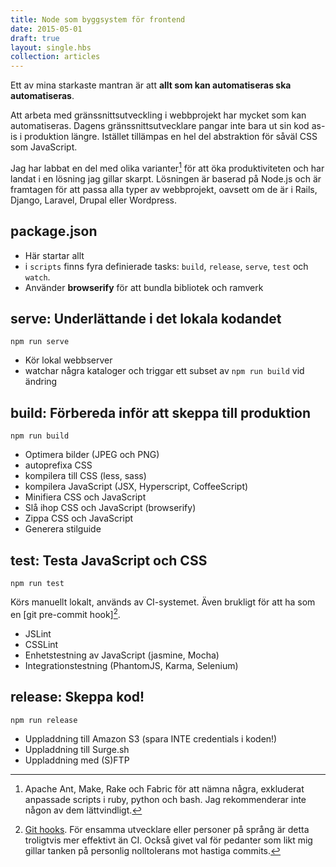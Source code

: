 ```yaml
---
title: Node som byggsystem för frontend
date: 2015-05-01
draft: true
layout: single.hbs
collection: articles
---
```

Ett av mina starkaste mantran är att **allt som kan automatiseras ska automatiseras**. 

Att arbeta med gränssnittsutveckling i webbprojekt har mycket som kan automatiseras. Dagens gränssnittsutvecklare pangar inte bara ut sin kod as-is i produktion längre. Istället tillämpas en hel del abstraktion för såväl CSS som JavaScript.

Jag har labbat en del med olika varianter[^2] för att öka produktiviteten och har landat i en lösning jag gillar skarpt. Lösningen är baserad på Node.js och är framtagen för att passa alla typer av webbprojekt, oavsett om de är i Rails, Django, Laravel, Drupal eller Wordpress.

## package.json

* Här startar allt
* i `scripts` finns fyra definierade tasks: `build`, `release`, `serve`, `test` och `watch`.
* Använder **browserify** för att bundla bibliotek och ramverk

## serve: Underlättande i det lokala kodandet

    npm run serve

* Kör lokal webbserver
* watchar några kataloger och triggar ett subset av `npm run build` vid ändring


## build: Förbereda inför att skeppa till produktion

    npm run build

* Optimera bilder (JPEG och PNG)
* autoprefixa CSS
* kompilera till CSS (less, sass)
* kompilera JavaScript (JSX, Hyperscript, CoffeeScript)
* Minifiera CSS och JavaScript
* Slå ihop CSS och JavaScript (browserify)
* Zippa CSS och JavaScript
* Generera stilguide


## test: Testa JavaScript och CSS

    npm run test

Körs manuellt lokalt, används av CI-systemet. Även brukligt för att ha som en [git pre-commit hook][^1].

* JSLint
* CSSLint
* Enhetstestning av JavaScript (jasmine, Mocha)
* Integrationstestning (PhantomJS, Karma, Selenium)


## release: Skeppa kod!

    npm run release

* Uppladdning till Amazon S3 (spara INTE credentials i koden!)
* Uppladdning till Surge.sh
* Uppladdning med (S)FTP


[^2]: Apache Ant, Make, Rake och Fabric för att nämna några, exkluderat anpassade scripts i ruby, python och bash. Jag rekommenderar inte någon av dem lättvindligt.

[^1]: [Git hooks](http://githooks.com). För ensamma utvecklare eller personer på språng är detta troligtvis mer effektivt än CI. Också givet val för pedanter som likt mig gillar tanken på personlig nolltolerans mot hastiga commits.